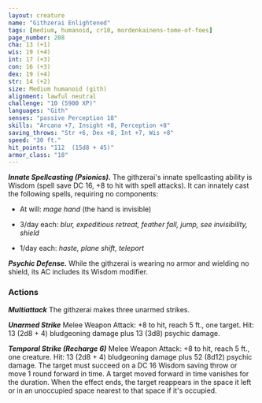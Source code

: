 ```yaml
---
layout: creature
name: "Githzerai Enlightened"
tags: [medium, humanoid, cr10, mordenkainens-tome-of-foes]
page_number: 208
cha: 13 (+1)
wis: 19 (+4)
int: 17 (+3)
con: 16 (+3)
dex: 19 (+4)
str: 14 (+2)
size: Medium humanoid (gith)
alignment: lawful neutral
challenge: "10 (5900 XP)"
languages: "Gith"
senses: "passive Perception 18"
skills: "Arcana +7, Insight +8, Perception +8"
saving_throws: "Str +6, Dex +8, Int +7, Wis +8"
speed: "30 ft."
hit_points: "112  (15d8 + 45)"
armor_class: "18"
---
```


***Innate Spellcasting (Psionics).*** The githzerai's innate spellcasting ability is Wisdom (spell save DC 16, +8 to hit with spell attacks). It can innately cast the following spells, requiring no components:

* At will: <i>mage hand </i>(the hand is invisible)

* 3/day each: <i>blur, expeditious retreat, feather fall, jump, see invisibility, shield</i>

* 1/day each: <i>haste, plane shift, teleport</i>

***Psychic Defense.*** While the githzerai is wearing no armor and wielding no shield, its AC includes its Wisdom modifier.

### Actions

***Multiattack*** The githzerai makes three unarmed strikes.

***Unarmed Strike*** Melee Weapon Attack: +8 to hit, reach 5 ft., one target. Hit: 13 (2d8 + 4) bludgeoning damage plus 13 (3d8) psychic damage.

***Temporal Strike (Recharge 6)*** Melee Weapon Attack: +8 to hit, reach 5 ft., one creature. Hit: 13 (2d8 + 4) bludgeoning damage plus 52 (8d12) psychic damage. The target must succeed on a DC 16 Wisdom saving throw or move 1 round forward in time. A target moved forward in time vanishes for the duration. When the effect ends, the target reappears in the space it left or in an unoccupied space nearest to that space if it's occupied.

